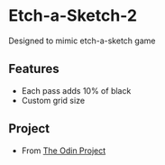 # Etch-a-Sketch-2
Designed to mimic etch-a-sketch game

## Features
* Each pass adds 10% of black
* Custom grid size

## Project
* From [The Odin Project](https://www.theodinproject.com/courses/web-development-101/lessons/etch-a-sketch-project)